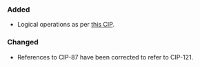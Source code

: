 <!--
A new scriv changelog fragment.

Uncomment the section that is right (remove the HTML comment wrapper).
-->

<!--
### Removed

- A bullet item for the Removed category.

-->
### Added

- Logical operations as per [this
  CIP](https://github.com/mlabs-haskell/CIPs/blob/koz/logic-ops/CIP-XXX/CIP-XXX.md).

### Changed

- References to CIP-87 have been corrected to refer to CIP-121.

<!--
### Deprecated

- A bullet item for the Deprecated category.

-->
<!--
### Fixed

- A bullet item for the Fixed category.

-->
<!--
### Security

- A bullet item for the Security category.

-->
